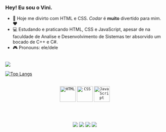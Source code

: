 ### Hey! Eu sou o Vini.

- 📝 Hoje me divirto com HTML e CSS. <i>Codar</i> é <b>muito</b> divertido para mim. ❤️
- 💻 Estudando e praticando HTML, CSS e JavaScript, apesar de na faculdade de Analise e Desenvolvimento de Sistemas ter absorvido um bocado de C++ e C#.
- 🎮 Pronouns: ele/dele
<br>
<div>
  <a href="https://github.com/vasijess">

  <picture>
  <source srcset="https://github-readme-stats.vercel.app/api?username=vasijess&show_icons=true&theme=vision-friendly-dark" media="(prefers-color-scheme: dark)">
  <source srcset="https://github-readme-stats.vercel.app/api?username=vasijess&show_icons=true" media="(prefers-color-scheme: vision-friendly-dark), (prefers-color-scheme: no-preference)">
  <img src="https://github-readme-stats.vercel.app/api?username=vasijess&show_icons=true" />

  [![Top Langs](https://github-readme-stats.vercel.app/api/top-langs/?username=vasijess&progress=true&layout=compact&theme=vision-friendly-dark)](https://github.com/vasijess/github-readme-stats)
  </div>
  <br>
  <div align="center">
	<code><img height="50" src="https://user-images.githubusercontent.com/25181517/192158954-f88b5814-d510-4564-b285-dff7d6400dad.png" alt="HTML" title="HTML" /></code>
	<code><img height="50" src="https://user-images.githubusercontent.com/25181517/183898674-75a4a1b1-f960-4ea9-abcb-637170a00a75.png" alt="CSS" title="CSS" /></code>
	<code><img height="50" src="https://user-images.githubusercontent.com/25181517/117447155-6a868a00-af3d-11eb-9cfe-245df15c9f3f.png" alt="JavaScript" title="JavaScript" /></code>
</div>

##
  <br>
  <div align="center">

  <a href="https://www.instagram.com/vasijess/" target="_blank"><img src="https://img.shields.io/badge/-Instagram-%23E4405F?style=for-the-badge&logo=instagram&logoColor=white" target="_blank"></a>
  <a href = "mailto:inumerasnuvens@gmail.com"><img src="https://img.shields.io/badge/-Gmail-%23333?style=for-the-badge&logo=gmail&logoColor=white" target="_blank"></a>
  <a href="https://www.linkedin.com/in/vinicius-j-77bb8b14b/" target="_blank"><img src="https://img.shields.io/badge/-LinkedIn-%230077B5?style=for-the-badge&logo=linkedin&logoColor=white" target="_blank"></a> 
  <a href="https://web.whatsapp.com/send?phone=5511986747467" target="_blank"><img src="https://img.shields.io/badge/WhatsApp-25D366?style=for-the-badge&logo=whatsapp&logoColor=white" target="_blank"></a>
</div>
  
          
